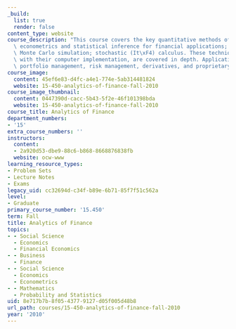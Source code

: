 ```yaml
---
_build:
  list: true
  render: false
content_type: website
course_description: "This course covers the key quantitative methods of finance: financial\
  \ econometrics and statistical inference for financial applications; dynamic optimization;\
  \ Monte Carlo simulation; stochastic (It\xF4) calculus. These techniques, along\
  \ with their computer implementation, are covered in depth. Application areas include\
  \ portfolio management, risk management, derivatives, and proprietary trading.\n"
course_image:
  content: 45ef6e83-d4fc-a4e1-774e-5ab314481824
  website: 15-450-analytics-of-finance-fall-2010
course_image_thumbnail:
  content: 0447390d-cacc-5b43-5f2e-46f101398bda
  website: 15-450-analytics-of-finance-fall-2010
course_title: Analytics of Finance
department_numbers:
- '15'
extra_course_numbers: ''
instructors:
  content:
  - 2a920d53-dbe9-88c6-b868-8668876838fb
  website: ocw-www
learning_resource_types:
- Problem Sets
- Lecture Notes
- Exams
legacy_uid: cc32694d-c34f-b89e-6b71-85f7f51c562a
level:
- Graduate
primary_course_number: '15.450'
term: Fall
title: Analytics of Finance
topics:
- - Social Science
  - Economics
  - Financial Economics
- - Business
  - Finance
- - Social Science
  - Economics
  - Econometrics
- - Mathematics
  - Probability and Statistics
uid: 8e717b7b-8f05-4377-9127-d05f005d48b8
url_path: courses/15-450-analytics-of-finance-fall-2010
year: '2010'
---
```

